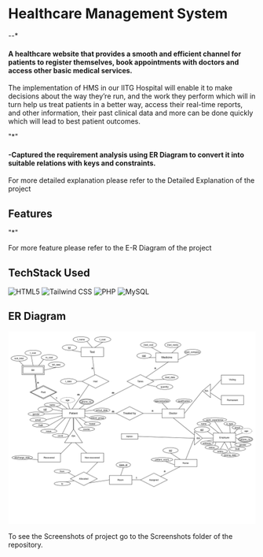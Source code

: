 # Healthcare Management System

--*<h4>A healthcare website that provides a smooth and efficient channel for patients to register themselves,
book appointments with doctors and access other basic medical services.</h4>
<p> The implementation of HMS in our IITG Hospital will enable it to make decisions
about the way they’re run, and the work they perform which will in turn help us treat
patients in a better way, access their real-time reports, and other information, their
past clinical data and more can be done quickly which will lead to best patient
outcomes.</p>
"*"<h4>-Captured the requirement analysis using ER Diagram to convert it into suitable relations with keys and constraints.</h4>
<p>For more detailed explanation please refer to the Detailed Explanation of the project</p>

## Features

"*"
<p>For more feature please refer to the E-R Diagram of the project</p>


## TechStack Used

<img alt="HTML5" src="https://img.shields.io/badge/html5%20-%23E34F26.svg?&style=for-the-badge&logo=html5&logoColor=white"/> 
<img alt="Tailwind CSS" src="https://img.shields.io/badge/tailwindcss%20-%2338B2AC.svg?style=for-the-badge&logo=tailwind-css&logoColor=white"/>
<img alt="PHP" src="https://img.shields.io/badge/php-%23777BB4.svg?style=for-the-badge&logo=php&logoColor=white"/>
<img alt="MySQL" src="https://img.shields.io/badge/mysql-%2300f.svg?style=for-the-badge&logo=mysql&logoColor=white"/>

## ER Diagram
<img src="ER_diagram.png"/>

<h>
<p>To see the Screenshots of project go to the Screenshots folder of the repository.</p>
